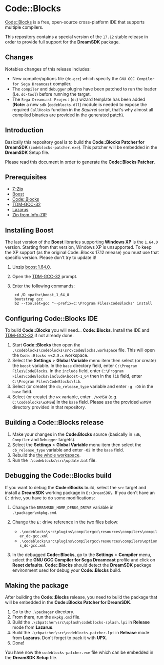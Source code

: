 # Code::Blocks

[Code::Blocks](http://www.codeblocks.org/) is a free, open-source cross-platform IDE that supports multiple compilers.

This repository contains a special version of the `17.12` stable release in order to provide full support for the **DreamSDK** package.

## Changes

Notables changes of this release includes:

* New compiler/options file (`dc-gcc`) which specify the `GNU GCC Compiler for Sega Dreamcast` compiler.
* The `compiler` and `debugger` plugins have been patched to run the loader (i.e. `dc-tool`) before running the target.
* The `Sega Dreamcast Project` (`dc`) wizard template has been added (**Note:** a new `sdk` (`codeblocks.dll`) module is needed to expose the required `CallHooks` function in the *Squirrel* script, that's why almost all compiled binaries are provided in the generated patch).

## Introduction

Basically this repository goal is to build the **Code::Blocks Patcher for DreamSDK** (`codeblocks-patcher.exe`).
This patcher will be embedded in the **DreamSDK** Setup file.

Please read this document in order to generate the **Code::Blocks Patcher**.

## Prerequisites

* [7-Zip](http://www.7-zip.org)
* [Boost](https://dl.bintray.com/boostorg/release/1.64.0/source/boost_1_64_0.7z)
* [Code::Blocks](http://www.codeblocks.org)
* [TDM-GCC-32](http://tdm-gcc.tdragon.net)
* [Lazarus](http://www.lazarus-ide.org)
* [Zip from Info-ZIP](ftp://ftp.info-zip.org/pub/infozip/win32/zip300xn.zip)

## Installing Boost

The last version of the **Boost** libraries supporting **Windows XP** is the `1.64.0` version. Starting from that version, Windows XP is unsupported. To keep the XP support (as the original Code::Blocks 17.12 release) you must use that specific version. Please don't try to update it!

1. Unzip [boost 1.64.0](https://dl.bintray.com/boostorg/release/1.64.0/source/boost_1_64_0.7z).
2. Open the [TDM-GCC-32](http://tdm-gcc.tdragon.net) prompt.
3. Enter the following commands:

		cd /D <path>\boost_1_64_0
		bootstrap gcc
		b2 --toolset=gcc "--prefix=C:\Program Files\CodeBlocks" install

## Configuring Code::Blocks IDE

To build **Code::Blocks** you will need... **Code::Blocks**. Install the IDE and [TDM-GCC-32](http://tdm-gcc.tdragon.net) if not already done.

1. Start **Code::Blocks** then open the `.\codeblocks\codeblocks\src\CodeBlocks.workspace` file. This will open the `Code::Blocks wx2.8.x` workspace.
2. Select the **Settings** > **Global Variable** menu item then select (or create) the `boost` variable. In the `base` directory field, enter `C:\Program Files\CodeBlocks`. In the `include` field, enter `C:\Program Files\CodeBlocks\include\boost-1_64` then in the `lib` field, enter `C:\Program Files\CodeBlocks\lib`.
4. Select (or create) the `cb_release_type` variable and enter `-g -O0` in the `base` field.
5. Select (or create) the `wx` variable, enter `./wxMSW` (e.g. `C:\codeblocks\wxMSW`) in the `base` field. Please use the provided `wxMSW` directory provided in that repository.

## Building a Code::Blocks release

1. Make your changes in the **Code:Blocks** source (basically in `sdk`, `Compiler` and `Debugger` targets).
2. Select the **Settings** > **Global Variable** menu item then select the `cb_release_type` variable and enter `-O2` in the `base` field.
2. Rebuild the [the whole workspace](http://wiki.codeblocks.org/index.php/Installing_Code::Blocks_from_source_on_Windows).
3. Run the `.\codeblocks\src\update.bat` file.

## Debugging the Code::Blocks build

If you want to debug the **Code::Blocks** build, select the `src` target and install a **DreamSDK** working package in `E:\DreamSDK\`.
If you don't have an `E:` drive, you have to do some modifications:

1. Change the `DREAMSDK_HOME_DEBUG_DRIVE` variable in `.\packager\mkpkg.cmd`.
2. Change the `E:` drive reference in the two files below:

	- `.\codeblocks\src\plugins\compilergcc\resources\compilers\compiler_dc-gcc.xml`
	- `.\codeblocks\src\plugins\compilergcc\resources\compilers\options_dc-gcc.xml`

3. In the debugged **Code::Blocks**, go to the **Settings** > **Compiler** menu, 
select the **GNU GCC Compiler for Sega Dreamcast** profile and click on **Reset defaults**.
**Code::Blocks** should detect the **DreamSDK** package environment used for debug your **Code::Blocks** build.

## Making the package

After building the **Code::Blocks** release, you need to build the package that will be embedded in the **Code::Blocks Patcher for DreamSDK**.

1. Go to the `.\packager` directory.
2. From there, run the `mkpkg.cmd` file.
3. Build the `.\cbpatcher\src\splash\codeblocks-splash.lpi` in **Release** mode from **Lazarus**.
4. Build the `.\cbpatcher\src\codeblocks-patcher.lpi` in **Release** mode from **Lazarus**. Don't forget to pack it with **UPX**.
5. Done!

You have now the `codeblocks-patcher.exe` file which can be embedded in the **DreamSDK Setup** file.
